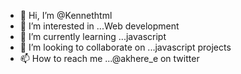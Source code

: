 - 👋 Hi, I’m @Kennethtml
- 👀 I’m interested in ...Web development
- 🌱 I’m currently learning ...javascript
- 💞️ I’m looking to collaborate on ...javascript projects
- 📫 How to reach me ...@akhere_e on twitter

<!---
Kennethtml/Kennethtml is a ✨ special ✨ repository because its `README.md` (this file) appears on your GitHub profile.
You can click the Preview link to take a look at your changes.
--->
